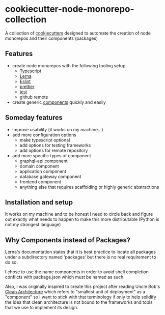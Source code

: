 # cookiecutter-node-monorepo-collection

A collection of [cookiecutters](https://www.github.com/cookiecutter/cookiecutter)
designed to automate the creation of node monorepos and their components (packages)

## Features
  - create node monorepos with the following tooling setup
    - [Typescript](https://www.typescriptlang.org/)
    - [Lerna](https://lerna.js.org/)
    - [Eslint](https://eslint.org/)
    - [prettier](https://prettier.io/)
    - [jest](https://jestjs.io/)
    - github remote
  - create generic [components](#why-components-instead-of-packages) quickly and easily 

## Someday features
  - improve usability (it works on my machine...)
  - add more configuration options
    - make typescript optional
    - add options for testing frameworks
    - add options for remote repository
  - add more specific types of component
    - graphql-api component
    - domain component
    - application component
    - database gateway component
    - frontend component
    - anything else that requires scaffolding or highly generic abstractions

## Installation and setup
  It works on my machine and to be honest I need to circle back and figure out exactly
  what needs to happen to make this more distributable (Python is not my strongest
  language)

## Why Components instead of Packages?
  Lerna's documentation states that it is best practice to locate all packages under a
  subdirectory named 'packages' but there is no real requirement to do so.

  I chose to use the name components in order to avoid shell completion conflicts with
  package.json which must be named as such.  

  Also, I was originally inspired to create this project after reading Uncle Bob's
  [Clean Architecture](https://www.amazon.com/Clean-Architecture-Craftsmans-Software-Structure/dp/0134494164)
  which refers to "smallest unit of deployment" as a "component" so I want to stick with
  that terminology if only to help solidify the idea that clean architecture is not
  bound to the frameworks and tools that we use to implement its design.
